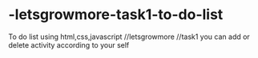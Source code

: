 # -letsgrowmore-task1-to-do-list
To do list using html,css,javascript //letsgrowmore //task1
you can add or delete activity according to your self
